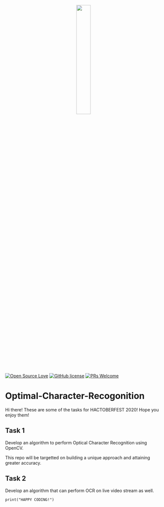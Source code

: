 
<p align="center">
    <a href="https://hacktoberfest.digitalocean.com/">
        <img src="https://raw.githubusercontent.com/vinitshahdeo/Water-Monitoring-System/master/assets/Logo.svg" width="30%">
    </a>
</p>

[![Open Source Love](https://badges.frapsoft.com/os/v2/open-source.svg?v=103)](https://github.com/vinitshahdeo) [![GitHub license](https://img.shields.io/github/license/vinitshahdeo/HacktoberFest2K19?logo=GITHUB&style=flat)](https://github.com/vinitshahdeo/HacktoberFest2K19/blob/master/LICENSE) [![PRs Welcome](https://img.shields.io/badge/PRs-welcome-brightgreen.svg?style=flat&logo=git)](https://github.com/Kushagraw12/Optimal-Character-Recogonition/pulls) 



# Optimal-Character-Recogonition


Hi there! 
These are some of the tasks for HACTOBERFEST 2020!
Hope you enjoy them!

## Task 1

Develop an algorithm to perform Optical Character Recognition using OpenCV. 

This repo will be targetted on building a unique approach and attaining greater accuracy. 

## Task 2

Develop an algorithm that can perform OCR on live video stream as well.


```
print("HAPPY CODING!")
```
